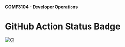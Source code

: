 #### COMP3104 - Developer Operations


# GitHub Action Status Badge

[![CI](https://github.com/ORG_OR_USERNAME/COMP3104/actions/workflows/ci.yml/badge.svg)](https://github.com/ORG_OR_USERNAME/COMP3104/actions/workflows/ci.yml)
